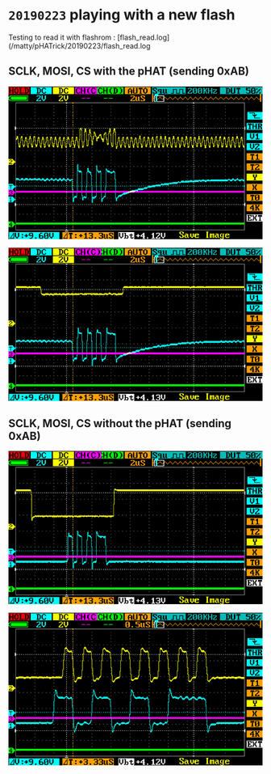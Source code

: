 # `20190223` playing with a new flash

Testing to read it with flashrom : [flash_read.log](/matty/pHATrick/20190223/flash_read.log

## SCLK, MOSI, CS with the pHAT (sending 0xAB)

![](/matty/pHATrick/20190223/IMAG001.png)

![](/matty/pHATrick/20190223/IMAG002.png)

## SCLK, MOSI, CS without the pHAT (sending 0xAB)

![](/matty/pHATrick/20190223/IMAG003.png)

![](/matty/pHATrick/20190223/IMAG004.png)

